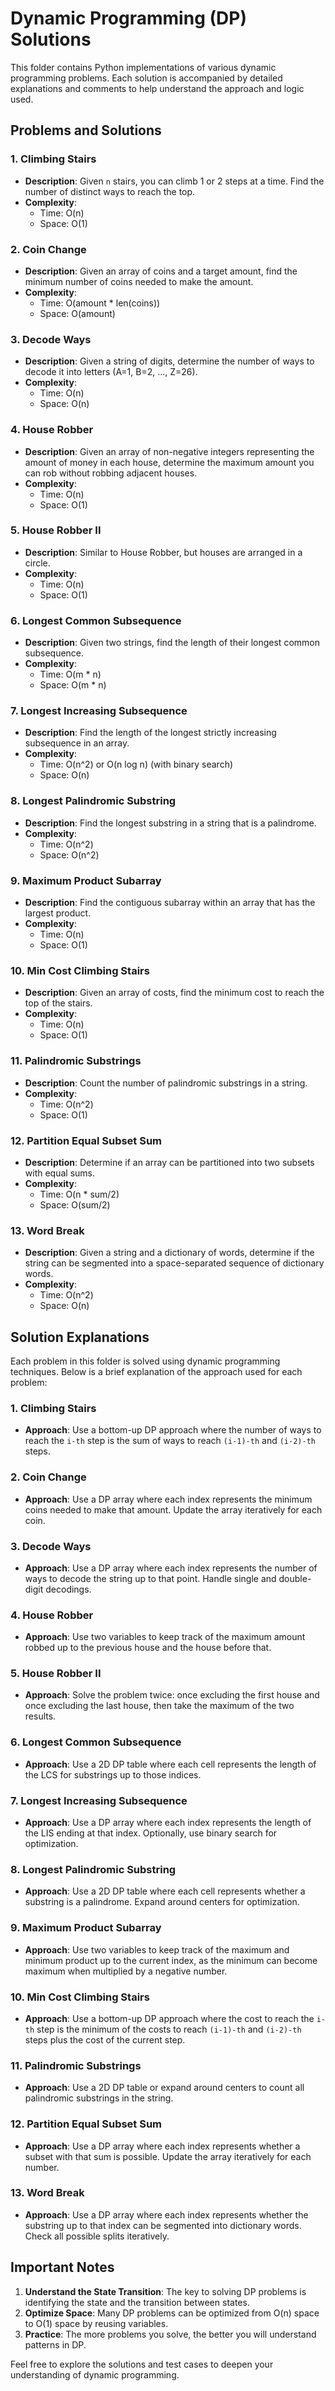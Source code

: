 # Dynamic Programming (DP) Solutions

This folder contains Python implementations of various dynamic programming problems. Each solution is accompanied by detailed explanations and comments to help understand the approach and logic used.

## Problems and Solutions

### 1. Climbing Stairs
- **Description**: Given `n` stairs, you can climb 1 or 2 steps at a time. Find the number of distinct ways to reach the top.
- **Complexity**: 
  - Time: O(n)
  - Space: O(1)

### 2. Coin Change
- **Description**: Given an array of coins and a target amount, find the minimum number of coins needed to make the amount.
- **Complexity**: 
  - Time: O(amount * len(coins))
  - Space: O(amount)

### 3. Decode Ways
- **Description**: Given a string of digits, determine the number of ways to decode it into letters (A=1, B=2, ..., Z=26).
- **Complexity**: 
  - Time: O(n)
  - Space: O(n)

### 4. House Robber
- **Description**: Given an array of non-negative integers representing the amount of money in each house, determine the maximum amount you can rob without robbing adjacent houses.
- **Complexity**: 
  - Time: O(n)
  - Space: O(1)

### 5. House Robber II
- **Description**: Similar to House Robber, but houses are arranged in a circle.
- **Complexity**: 
  - Time: O(n)
  - Space: O(1)

### 6. Longest Common Subsequence
- **Description**: Given two strings, find the length of their longest common subsequence.
- **Complexity**: 
  - Time: O(m * n)
  - Space: O(m * n)

### 7. Longest Increasing Subsequence
- **Description**: Find the length of the longest strictly increasing subsequence in an array.
- **Complexity**: 
  - Time: O(n^2) or O(n log n) (with binary search)
  - Space: O(n)

### 8. Longest Palindromic Substring
- **Description**: Find the longest substring in a string that is a palindrome.
- **Complexity**: 
  - Time: O(n^2)
  - Space: O(n^2)

### 9. Maximum Product Subarray
- **Description**: Find the contiguous subarray within an array that has the largest product.
- **Complexity**: 
  - Time: O(n)
  - Space: O(1)

### 10. Min Cost Climbing Stairs
- **Description**: Given an array of costs, find the minimum cost to reach the top of the stairs.
- **Complexity**: 
  - Time: O(n)
  - Space: O(1)

### 11. Palindromic Substrings
- **Description**: Count the number of palindromic substrings in a string.
- **Complexity**: 
  - Time: O(n^2)
  - Space: O(1)

### 12. Partition Equal Subset Sum
- **Description**: Determine if an array can be partitioned into two subsets with equal sums.
- **Complexity**: 
  - Time: O(n * sum/2)
  - Space: O(sum/2)

### 13. Word Break
- **Description**: Given a string and a dictionary of words, determine if the string can be segmented into a space-separated sequence of dictionary words.
- **Complexity**: 
  - Time: O(n^2)
  - Space: O(n)

## Solution Explanations

Each problem in this folder is solved using dynamic programming techniques. Below is a brief explanation of the approach used for each problem:

### 1. Climbing Stairs
- **Approach**: Use a bottom-up DP approach where the number of ways to reach the `i-th` step is the sum of ways to reach `(i-1)-th` and `(i-2)-th` steps.

### 2. Coin Change
- **Approach**: Use a DP array where each index represents the minimum coins needed to make that amount. Update the array iteratively for each coin.

### 3. Decode Ways
- **Approach**: Use a DP array where each index represents the number of ways to decode the string up to that point. Handle single and double-digit decodings.

### 4. House Robber
- **Approach**: Use two variables to keep track of the maximum amount robbed up to the previous house and the house before that.

### 5. House Robber II
- **Approach**: Solve the problem twice: once excluding the first house and once excluding the last house, then take the maximum of the two results.

### 6. Longest Common Subsequence
- **Approach**: Use a 2D DP table where each cell represents the length of the LCS for substrings up to those indices.

### 7. Longest Increasing Subsequence
- **Approach**: Use a DP array where each index represents the length of the LIS ending at that index. Optionally, use binary search for optimization.

### 8. Longest Palindromic Substring
- **Approach**: Use a 2D DP table where each cell represents whether a substring is a palindrome. Expand around centers for optimization.

### 9. Maximum Product Subarray
- **Approach**: Use two variables to keep track of the maximum and minimum product up to the current index, as the minimum can become maximum when multiplied by a negative number.

### 10. Min Cost Climbing Stairs
- **Approach**: Use a bottom-up DP approach where the cost to reach the `i-th` step is the minimum of the costs to reach `(i-1)-th` and `(i-2)-th` steps plus the cost of the current step.

### 11. Palindromic Substrings
- **Approach**: Use a 2D DP table or expand around centers to count all palindromic substrings in the string.

### 12. Partition Equal Subset Sum
- **Approach**: Use a DP array where each index represents whether a subset with that sum is possible. Update the array iteratively for each number.

### 13. Word Break
- **Approach**: Use a DP array where each index represents whether the substring up to that index can be segmented into dictionary words. Check all possible splits iteratively.

## Important Notes
1. **Understand the State Transition**: The key to solving DP problems is identifying the state and the transition between states.
2. **Optimize Space**: Many DP problems can be optimized from O(n) space to O(1) space by reusing variables.
3. **Practice**: The more problems you solve, the better you will understand patterns in DP.

Feel free to explore the solutions and test cases to deepen your understanding of dynamic programming.